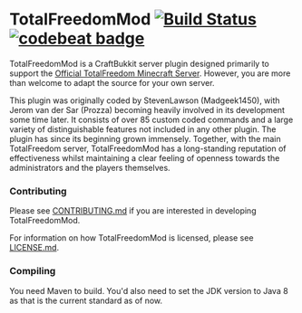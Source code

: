 # TotalFreedomMod [![Build Status](https://travis-ci.org/TFPatches/TotalFreedomMod.svg?branch=development)](https://travis-ci.org/TFPatches/TotalFreedomMod) [![codebeat badge](https://codebeat.co/badges/5f078e55-8a02-4120-9076-70f6994f48d1)](https://codebeat.co/projects/github-com-tfpatches-totalfreedommod-tfm-1-14-fa58c58f-b1c4-4221-bf78-346e07db6961)

TotalFreedomMod is a CraftBukkit server plugin designed primarily to support the [Official TotalFreedom Minecraft Server](http://totalfreedom.me/). However, you are more than welcome to adapt the source for your own server.

This plugin was originally coded by StevenLawson (Madgeek1450), with Jerom van der Sar (Prozza) becoming heavily involved in its development some time later. It consists of over 85 custom coded commands and a large variety of distinguishable features not included in any other plugin. The plugin has since its beginning grown immensely. Together, with the main TotalFreedom server, TotalFreedomMod has a long-standing reputation of effectiveness whilst maintaining a clear feeling of openness towards the administrators and the players themselves.

### Contributing ###
Please see [CONTRIBUTING.md](CONTRIBUTING.md) if you are interested in developing TotalFreedomMod.

For information on how TotalFreedomMod is licensed, please see [LICENSE.md](LICENSE.md).

### Compiling ###

You need Maven to build. You'd also need to set the JDK version to Java 8 as that is the current standard as of now.
